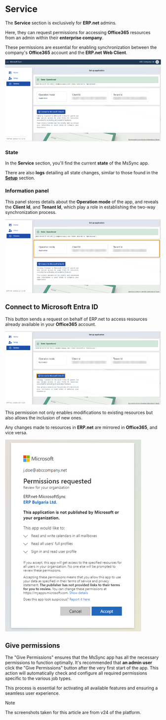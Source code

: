 # Service 

The **Service** section is exclusively for **ERP.net** admins. 

Here, they can request permissions for accessing **Office365** resources from an admin within their **enterprise company**. 

These permissions are essential for enabling synchronization between the company's **Office365** account and the **ERP.net Web Client**. 

 ![picture](pictures/Service_view_01_03.png)

### State 

In the **Service** section, you'll find the current **state** of the MsSync app.

There are also **logs** detailing all state changes, similar to those found in the **[Setup](https://docs.erp.net/tech/modules/applications/mssync/setup.html)** section. 
 
### Information panel 

This panel stores details about the **Operation mode** of the app, and reveals the **Client Id**, and **Tenant Id**, which play a role in establishing the two-way synchronization process.

![picture](pictures/Service_information_01_03.png)
 
## Connect to Microsoft Entra ID 

This button sends a request on behalf of ERP.net to access resources already available in your **Office365** account. 

![picture](pictures/Service_connect_01_03.png)

This permission not only enables modifications to existing resources but also allows the inclusion of new ones. 

Any changes made to resources in **ERP.net** are mirrored in **Office365**, and vice versa. 

![picture](pictures/Service_permission_01_03.png) 

## Give permissions

The "Give Permissions" ensures that the MsSync app has all the necessary permissions to function optimally. It's recommended that **an admin user** click the "Give Permissions" button after the very first start of the app. This action will automatically check and configure all required permissions specific to the various job types.

This process is essential for activating all available features and ensuring a seamless user experience.

> [!NOTE]
> The screenshots taken for this article are from v24 of the platform.
